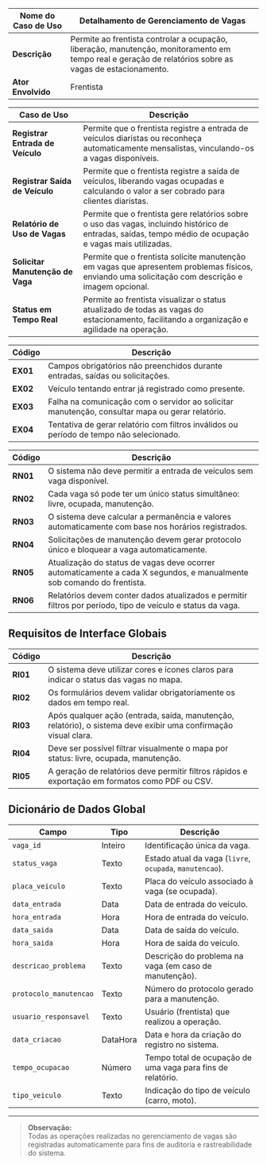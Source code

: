 | Nome do Caso de Uso | Detalhamento de Gerenciamento de Vagas |
|---------------------|-------------------------------------------|
| **Descrição** |  Permite ao frentista controlar a ocupação, liberação, manutenção, monitoramento em tempo real e geração de relatórios sobre as vagas de estacionamento. |
| **Ator Envolvido** |  Frentista |

| Caso de Uso | Descrição |
|-------------|-----------|
| **Registrar Entrada de Veículo** | Permite que o frentista registre a entrada de veículos diaristas ou reconheça automaticamente mensalistas, vinculando-os a vagas disponíveis. |
| **Registrar Saída de Veículo** | Permite que o frentista registre a saída de veículos, liberando vagas ocupadas e calculando o valor a ser cobrado para clientes diaristas. |
| **Relatório de Uso de Vagas** | Permite que o frentista gere relatórios sobre o uso das vagas, incluindo histórico de entradas, saídas, tempo médio de ocupação e vagas mais utilizadas. |
| **Solicitar Manutenção de Vaga** | Permite que o frentista solicite manutenção em vagas que apresentem problemas físicos, enviando uma solicitação com descrição e imagem opcional. |
| **Status em Tempo Real** | Permite ao frentista visualizar o status atualizado de todas as vagas do estacionamento, facilitando a organização e agilidade na operação. |

| Código | Descrição |
|--------|-----------|
| **EX01** | Campos obrigatórios não preenchidos durante entradas, saídas ou solicitações. |
| **EX02** | Veículo tentando entrar já registrado como presente. |
| **EX03** | Falha na comunicação com o servidor ao solicitar manutenção, consultar mapa ou gerar relatório. |
| **EX04** | Tentativa de gerar relatório com filtros inválidos ou período de tempo não selecionado. |

| Código | Descrição |
|--------|-----------|
| **RN01** | O sistema não deve permitir a entrada de veículos sem vaga disponível. |
| **RN02** | Cada vaga só pode ter um único status simultâneo: livre, ocupada, manutenção. |
| **RN03** | O sistema deve calcular a permanência e valores automaticamente com base nos horários registrados. |
| **RN04** | Solicitações de manutenção devem gerar protocolo único e bloquear a vaga automaticamente. |
| **RN05** | Atualização do status de vagas deve ocorrer automaticamente a cada X segundos, e manualmente sob comando do frentista. |
| **RN06** | Relatórios devem conter dados atualizados e permitir filtros por período, tipo de veículo e status da vaga. |

## Requisitos de Interface Globais

| Código | Descrição |
|--------|-----------|
| **RI01** | O sistema deve utilizar cores e ícones claros para indicar o status das vagas no mapa. |
| **RI02** | Os formulários devem validar obrigatoriamente os dados em tempo real. |
| **RI03** | Após qualquer ação (entrada, saída, manutenção, relatório), o sistema deve exibir uma confirmação visual clara. |
| **RI04** | Deve ser possível filtrar visualmente o mapa por status: livre, ocupada, manutenção. |
| **RI05** | A geração de relatórios deve permitir filtros rápidos e exportação em formatos como PDF ou CSV. |

## Dicionário de Dados Global

| Campo | Tipo | Descrição |
|-------|------|-----------|
| `vaga_id` | Inteiro | Identificação única da vaga. |
| `status_vaga` | Texto | Estado atual da vaga (`livre`, `ocupada`, `manutencao`). |
| `placa_veiculo` | Texto | Placa do veículo associado à vaga (se ocupada). |
| `data_entrada` | Data | Data de entrada do veículo. |
| `hora_entrada` | Hora | Hora de entrada do veículo. |
| `data_saida` | Data | Data de saída do veículo. |
| `hora_saida` | Hora | Hora de saída do veículo. |
| `descricao_problema` | Texto | Descrição do problema na vaga (em caso de manutenção). |
| `protocolo_manutencao` | Texto | Número do protocolo gerado para a manutenção. |
| `usuario_responsavel` | Texto | Usuário (frentista) que realizou a operação. |
| `data_criacao` | DataHora | Data e hora da criação do registro no sistema. |
| `tempo_ocupacao` | Número | Tempo total de ocupação de uma vaga para fins de relatório. |
| `tipo_veiculo` | Texto | Indicação do tipo de veículo (carro, moto). |

---

> **Observação:**  
> Todas as operações realizadas no gerenciamento de vagas são registradas automaticamente para fins de auditoria e rastreabilidade do sistema.

